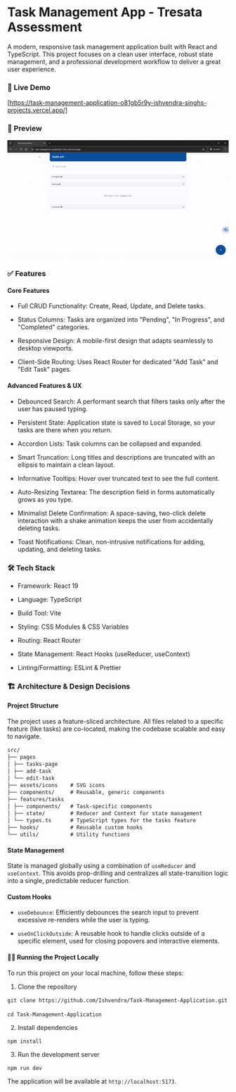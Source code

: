 # Task Management App - Tresata Assessment

A modern, responsive task management application built with React and TypeScript. This project focuses on a clean user interface, robust state management, and a professional development workflow to deliver a great user experience.

### 🚀 Live Demo

[https://task-management-application-o81gb5r9y-ishvendra-singhs-projects.vercel.app/]

### 📸 Preview

![App Demo GIF](./public/tresata.gif)

### ✅ Features

#### Core Features

- Full CRUD Functionality: Create, Read, Update, and Delete tasks.

- Status Columns: Tasks are organized into "Pending", "In Progress", and "Completed" categories.

- Responsive Design: A mobile-first design that adapts seamlessly to desktop viewports.

- Client-Side Routing: Uses React Router for dedicated "Add Task" and "Edit Task" pages.

#### Advanced Features & UX

- Debounced Search: A performant search that filters tasks only after the user has paused typing.

- Persistent State: Application state is saved to Local Storage, so your tasks are there when you return.

- Accordion Lists: Task columns can be collapsed and expanded.

- Smart Truncation: Long titles and descriptions are truncated with an ellipsis to maintain a clean layout.

- Informative Tooltips: Hover over truncated text to see the full content.

- Auto-Resizing Textarea: The description field in forms automatically grows as you type.

- Minimalist Delete Confirmation: A space-saving, two-click delete interaction with a shake animation keeps the user from accidentally deleting tasks.

- Toast Notifications: Clean, non-intrusive notifications for adding, updating, and deleting tasks.

### 🛠️ Tech Stack

- Framework: React 19

- Language: TypeScript

- Build Tool: Vite

- Styling: CSS Modules & CSS Variables

- Routing: React Router

- State Management: React Hooks (useReducer, useContext)

- Linting/Formatting: ESLint & Prettier

### 🏗️ Architecture & Design Decisions

#### Project Structure

The project uses a feature-sliced architecture. All files related to a specific feature (like tasks) are co-located, making the codebase scalable and easy to navigate.

```
src/
├── pages
│ ├── tasks-page
│ ├── add-task
│ └── edit-task
├── assets/icons    # SVG icons
├── components/     # Reusable, generic components
├── features/tasks
│ ├── components/   # Task-specific components
│ ├── state/        # Reducer and Context for state management
│ └── types.ts      # TypeScript types for the tasks feature
├── hooks/          # Reusable custom hooks
└── utils/          # Utility functions
```

#### State Management

State is managed globally using a combination of `useReducer` and `useContext`. This avoids prop-drilling and centralizes all state-transition logic into a single, predictable reducer function.

#### Custom Hooks

- `useDebounce`: Efficiently debounces the search input to prevent excessive re-renders while the user is typing.

- `useOnClickOutside`: A reusable hook to handle clicks outside of a specific element, used for closing popovers and interactive elements.

#### 🏃‍♂️ Running the Project Locally

To run this project on your local machine, follow these steps:

1. Clone the repository

```
git clone https://github.com/Ishvendra/Task-Management-Application.git

cd Task-Management-Application
```

2. Install dependencies

```
npm install
```

3. Run the development server

```
npm run dev
```

The application will be available at `http://localhost:5173`.
